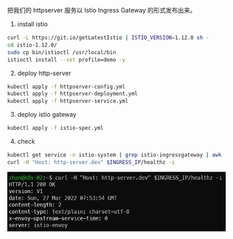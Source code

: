 把我们的 httpserver 服务以 Istio Ingress Gateway 的形式发布出来。

1. install istio
``` bash 
curl -L https://git.io/getLatestIstio | ISTIO_VERSION=1.12.0 sh -
cd istio-1.12.0/
sudo cp bin/istioctl /usr/local/bin
istioctl install --set profile=demo -y
```

2. deploy http-server
``` bash
kubectl apply -f httpserver-config.yml
kubectl apply -f httpserver-deployment.yml
kubectl apply -f httpserver-service.yml
```

3. deploy istio gateway
``` bash
kubectl apply -f istio-spec.yml
```

4. check
``` bash
kubectl get service -n istio-system | grep istio-ingressgateway | awk '{print $3}' | export INGRESS_IP=
curl -H "Host: http-server.dev" $INGRESS_IP/healthz -i
```

![](./result.jpg)
